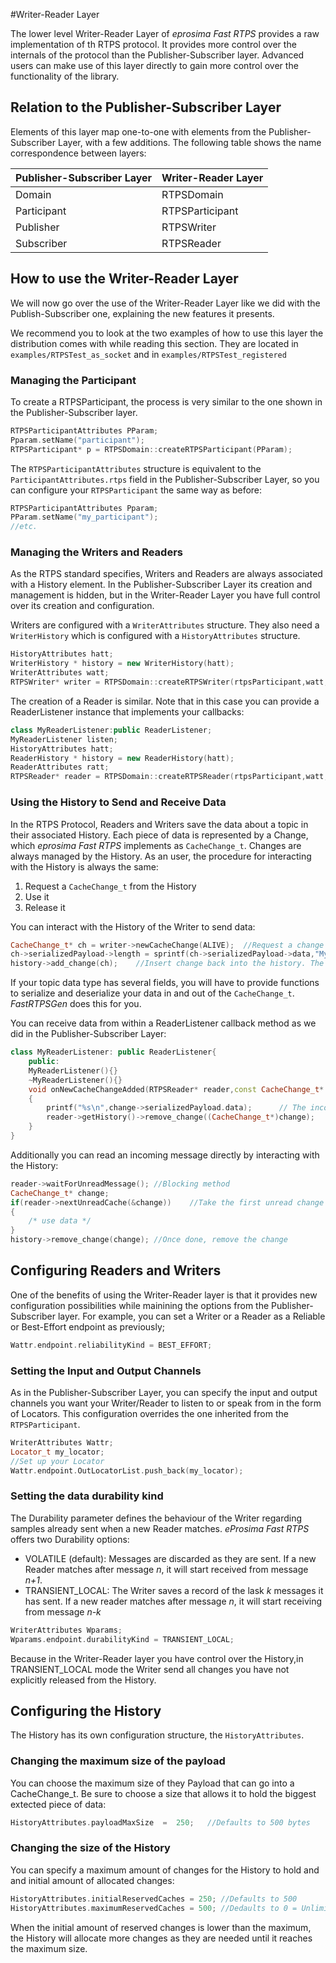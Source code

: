 #Writer-Reader Layer

The lower level Writer-Reader Layer of *eprosima Fast RTPS* provides a raw implementation of th RTPS protocol. It provides more control over the internals of the protocol than the Publisher-Subscriber layer. 
Advanced users can make use of this layer directly to gain more control over the functionality of the library.


## Relation to the Publisher-Subscriber Layer

Elements of this layer map one-to-one with elements from the Publisher-Subscriber Layer, with a few additions. The following table shows the name correspondence between layers:

Publisher-Subscriber Layer | Writer-Reader Layer
-------------------------- | -------------------
Domain | RTPSDomain
Participant | RTPSParticipant
Publisher | RTPSWriter
Subscriber | RTPSReader

## How to use the Writer-Reader Layer 

We will now go over the use of the Writer-Reader Layer like we did with the Publish-Subscriber one, explaining the new features it presents.

We recommend you to look at the two examples of how to use this layer the distribution comes with while reading this section. They are located in `examples/RTPSTest_as_socket` and in `examples/RTPSTest_registered`

### Managing the Participant

To create a RTPSParticipant, the process is very similar to the one shown in the Publisher-Subscriber layer.

```cpp
RTPSParticipantAttributes PParam;
Pparam.setName("participant");
RTPSParticipant* p = RTPSDomain::createRTPSParticipant(PParam);
```

The `RTPSParticipantAttributes` structure is equivalent to the `ParticipantAttributes.rtps` field in the Publisher-Subscriber Layer, so you can configure your `RTPSParticipant` the same way as before:

```cpp
RTPSParticipantAttributes Pparam;
PParam.setName("my_participant");
//etc.
```
	
### Managing the Writers and Readers

As the RTPS standard specifies, Writers and Readers are always associated with a History element. In the Publisher-Subscriber Layer its creation and management is hidden, 
but in the Writer-Reader Layer you have full control over its creation and configuration.

Writers are configured with a `WriterAttributes` structure. They also need a `WriterHistory` which is configured with a `HistoryAttributes` structure.

```cpp
HistoryAttributes hatt;
WriterHistory * history = new WriterHistory(hatt);
WriterAttributes watt;
RTPSWriter* writer = RTPSDomain::createRTPSWriter(rtpsParticipant,watt,hist);
```

The creation of a Reader is similar. Note that in this case you can provide a ReaderListener instance that implements your callbacks:

```cpp
class MyReaderListener:public ReaderListener;
MyReaderListener listen;
HistoryAttributes hatt;
ReaderHistory * history = new ReaderHistory(hatt);
ReaderAttributes ratt;
RTPSReader* reader = RTPSDomain::createRTPSReader(rtpsParticipant,watt,hist,&listen);
```

### Using the History to Send and Receive Data
	
In the RTPS Protocol, Readers and Writers save the data about a topic in their associated History. Each piece of data is represented by a Change, which *eprosima Fast RTPS* implements as `CacheChange_t`.
Changes are always managed by the History. As an user, the procedure for interacting with the History is always the same:

1. Request a `CacheChange_t` from the History
2. Use it
3. Release it
	
You can interact with the History of the Writer to send data:

```cpp
CacheChange_t* ch = writer->newCacheChange(ALIVE);	//Request a change from the history
ch->serializedPayload->length = sprintf(ch->serializedPayload->data,"My String %d",2);	//Write serialized data into the change
history->add_change(ch);	//Insert change back into the history. The Writer takes care of the rest.
```

If your topic data type has several fields, you will have to provide functions to serialize and deserialize your data in and out of the `CacheChange_t`.
*FastRTPSGen* does this for you.
	
You can receive data from within a ReaderListener callback method as we did in the Publisher-Subscriber Layer:

```cpp
class MyReaderListener: public ReaderListener{
	public:
	MyReaderListener(){}
	~MyReaderListener(){}
	void onNewCacheChangeAdded(RTPSReader* reader,const CacheChange_t* const change)
	{
		printf("%s\n",change->serializedPayload.data);		// The incoming message is enclosed within the `change` in the function parameters
		reader->getHistory()->remove_change((CacheChange_t*)change);	//Once done, remove the change
	}
}
```	

Additionally you can read an incoming message directly by interacting with the History:

```cpp
reader->waitForUnreadMessage(); //Blocking method
CacheChange_t* change;
if(reader->nextUnreadCache(&change))	//Take the first unread change present in the History
{
	/* use data */
}
history->remove_change(change); //Once done, remove the change
```
	
## Configuring Readers and Writers

One of the benefits of using the Writer-Reader layer is that it provides new configuration possibilities while mainining the options from the Publisher-Subscriber layer.
For example, you can set a Writer or a Reader as a Reliable or Best-Effort endpoint as previously;

```cpp
Wattr.endpoint.reliabilityKind = BEST_EFFORT;
```

### Setting the Input and Output Channels
As in the Publisher-Subscriber Layer, you can specify the input and output channels you want your Writer/Reader to listen to or speak from in the form of Locators. 
This configuration overrides the one inherited from the `RTPSParticipant`.

```cpp
WriterAttributes Wattr;
Locator_t my_locator;
//Set up your Locator
Wattr.endpoint.OutLocatorList.push_back(my_locator);
```	
	
### Setting the data durability kind

The Durability parameter defines the behaviour of the Writer regarding samples already sent when a new Reader matches. *eProsima Fast RTPS* offers two Durability options:

* VOLATILE (default): Messages are discarded as they are sent. If a new Reader matches after message *n*, it will start received from message *n+1*.
* TRANSIENT_LOCAL: The Writer saves a record of the lask *k* messages it has sent. If a new reader matches after message *n*, it will start receiving from message *n-k*

```cpp
WriterAttributes Wparams;
Wparams.endpoint.durabilityKind = TRANSIENT_LOCAL;
```

Because in the Writer-Reader layer you have control over the History,in TRANSIENT_LOCAL mode the Writer send all changes you have not explicitly released from the History.

## Configuring the History

The History has its own configuration structure, the `HistoryAttributes`.
	
### Changing the maximum size of the payload

You can choose the maximum size of they Payload that can go into a CacheChange_t. Be sure to choose a size that allows it to hold the biggest extected piece of data:
	
```cpp
HistoryAttributes.payloadMaxSize  =	 250;	//Defaults to 500 bytes
```

### Changing the size of the History

You can specify a maximum amount of changes for the History to hold and and initial amount of allocated changes:

```cpp
HistoryAttributes.initialReservedCaches = 250; //Defaults to 500
HistoryAttributes.maximumReservedCaches = 500; //Dedaults to 0 = Unlimited Changes
```

When the initial amount of reserved changes is lower than the maximum, the History will allocate more changes as they are needed until it reaches the maximum size.

